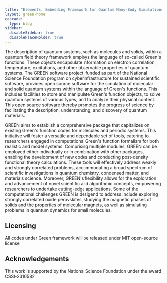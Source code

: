 ```yaml
---
title: "Elements: Embedding Framework for Quantum Many-Body Simulations"
layout: green-home
cascade:
  type: blog
sidebar: 
  disableSidebar: true
  disablePlaceHolder: true
---
```


The description of quantum systems, such as molecules and solids, within a quantum field theory framework employs the language of so-called Green's functions. These objects encapsulate information on electron correlation, temperature, excitations, and other observable properties of quantum systems. The GREEN software project, funded as part of the National Science Foundation program on cyberinfrastructure for sustained scientific software, provides open source software for the simulation of molecular and solid quantum systems within the language of Green's functions. This includes facilities to store and manipulate Green's function objects, to solve quantum systems of various types, and to analyze their physical content. This open source software thereby promotes the progress of science by facilitating the description, understanding, and discovery of quantum materials.

GREEN aims to establish a comprehensive package that capitalizes on existing Green's function codes for molecules and periodic systems. This initiative will foster a versatile and dependable set of tools, catering to researchers engaged in computational Green's function formalism for both realistic and model systems. Comprising multiple modules, GREEN can be employed either individually or in combination with other packages, enabling the development of new codes and conducting post-density functional theory calculations. These tools will effectively address weakly and strongly correlated problems, accommodating a broad spectrum of scientific investigations in quantum chemistry, condensed matter, and materials science. Moreover, GREEN's flexibility allows for the exploration and advancement of novel scientific and algorithmic concepts, empowering researchers to undertake cutting-edge applications. Some of the computational challenges GREEN is desigend to address include exploring strongly correlated oxide perovskites, studying the magnetic phases of solids and the properties of molecular magnets, as well as simulating problems in quantum dynamics for small molecules.


## Licensing

All codes under Green framework will be released under MIT open-source license

## Acknowledgements

This work is supported by the National Science Foundation under the award CSSI-2310582